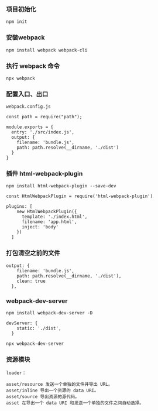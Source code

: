 ### 项目初始化

```
npm init
```

### 安装webpack

```
npm install webpack webpack-cli
```

### 执行 webpack 命令

```
npx webpack
```

### 配置入口、出口

```
webpack.config.js

const path = require("path");

module.exports = {
  entry: './src/index.js',
  output: {
    filename: 'bundle.js',
    path: path.resolve(__dirname, './dist')
  }
}
```

### 插件 html-webpack-plugin

```
npm install html-webpack-plugin --save-dev

const HtmlWebpackPlugin = require('html-webpack-plugin')

plugins: [
    new HtmlWebpackPlugin({
      template: './index.html',
      filename: 'app.html',
      inject: 'body'
    })
  ]
```

### 打包清空之前的文件

```
output: {
    filename: 'bundle.js',
    path: path.resolve(__dirname, './dist'),
    clean: true
  },
```
### webpack-dev-server 

```
npm install webpack-dev-server -D

devServer: {
    static: './dist',
  }

npx webpack-dev-server
```

### 资源模块

```
loader：

asset/resource 发送一个单独的文件并导出 URL。 
asset/inline 导出一个资源的 data URI。 
asset/source 导出资源的源代码。
asset 在导出一个 data URI 和发送一个单独的文件之间自动选择。
```
